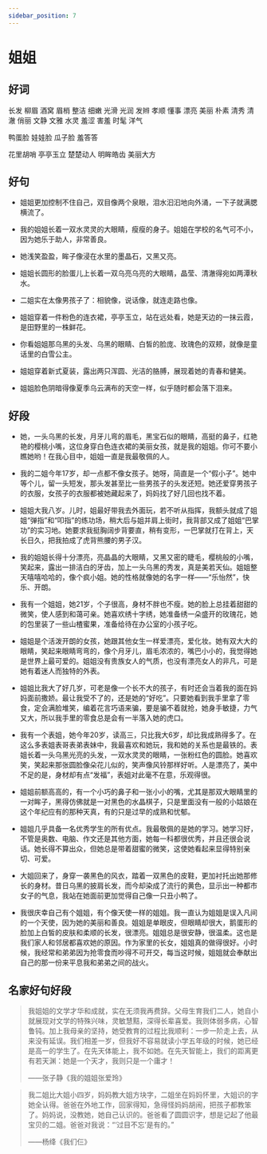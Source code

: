 ```yaml
---
sidebar_position: 7
---
```


# 姐姐

## 好词

长发 柳眉 酒窝 眉梢 整洁 细嫩 光滑 光润 发辫 孝顺 懂事 漂亮 美丽 朴素 
清秀 清澈 俏丽 文静 文雅 水灵 羞涩 害羞 时髦 洋气
  
鸭蛋脸 娃娃脸 瓜子脸 羞答答 

花里胡哨 亭亭玉立 楚楚动人 明眸皓齿 美丽大方

## 好句

- 姐姐更加控制不住自己，双目像两个泉眼，泪水汩汩地向外涌，一下子就满腮横流了。 

- 我的姐姐长着一双水灵灵的大眼睛，瘦瘦的身子。姐姐在学校的名气可不小，因为她乐于助人，非常善良。

- 她浅笑盈盈，眸子像浸在水里的墨晶石，又黑又亮。 

- 姐姐长圆形的脸蛋儿上长着一双乌亮乌亮的大眼睛，晶莹、清澈得宛如两潭秋水。

- 二姐实在太像男孩子了：相貌像，说话像，就连走路也像。 

- 姐姐穿着一件粉色的连衣裙，亭亭玉立，站在远处看，她是天边的一抹云霞，是田野里的一株鲜花。 

- 你看姐姐那乌黑的头发、乌黑的眼睛、白皙的脸庞、玫瑰色的双颊，就像是童话里的白雪公主。 

- 姐姐穿着新式夏装，露出两只浑圆、光洁的胳膊，展现着她的青春和健美。 

- 姐姐脸色阴暗得像夏季乌云满布的天空一样，似乎随时都会落下泪来。 

## 好段

- 她，一头乌黑的长发，月牙儿弯的眉毛，黑宝石似的眼睛，高挺的鼻子，红艳艳的樱桃小嘴，这位身穿白色连衣裙的美丽女孩，就是我的姐姐。你可不要小瞧她哟！在我心目中，姐姐一直是我最敬佩的人。

- 我的二姐今年17岁，却一点都不像女孩子。她呀，简直是一个“假小子”。她中等个儿，留一头短发，那头发甚至比一些男孩子的头发还短。她还爱穿男孩子的衣服，女孩子的衣服都被她藏起来了，妈妈找了好几回也找不着。

- 姐姐大我八岁。儿时，姐最好带我去外面玩，若不听从指挥，我额头就成了姐姐“弹指”和“叩指”的练功场，稍大后与姐并肩上街时，我背部又成了姐姐“巴掌功”的实习地。她要求我挺胸阔步背要直，稍有变形，一巴掌就打在背上，天长日久，把我拍成了虎背熊腰的男子汉。 

- 我的姐姐长得十分漂亮，亮晶晶的大眼睛，又黑又密的睫毛，樱桃般的小嘴，笑起来，露出一排洁白的牙齿，加上一头乌黑的秀发，真是美若天仙。姐姐整天嘻嘻哈哈的，像个疯小姐。她的性格就像她的名字一样——“乐怡然”，快乐、开朗。

- 我有一个姐姐，她21岁，个子很高，身材不胖也不瘦。她的脸上总挂着甜甜的微笑，使人感到和蔼可亲。她喜欢绣十字绣，她准备绣一朵盛开的玫瑰花，她的包里装了一些山楂蜜果，准备给待在办公室的小孩子吃。 

- 姐姐是个活泼开朗的女孩，她跟其他女生一样爱漂亮，爱化妆。她有双大大的眼睛，笑起来眼睛弯弯的，像个月牙儿，眉毛浓浓的，嘴巴小小的，我觉得她是世界上最可爱的。姐姐没有贵族女人的气质，也没有漂亮女人的非凡，可是她有着迷人而独特的外表。 
 
- 姐姐比我大了好几岁，可老是像一个长不大的孩子，有时还会当着我的面在妈妈面前撒娇。最让我受不了的，还是她的“好吃”。只要她看到我手里拿了零食，定会满脸堆笑，编着花言巧语来骗，要是骗不着就抢，她身手敏捷，力气又大，所以我手里的零食总是会有一半落入她的虎口。 

- 我有一个表姐，她今年20岁，读高三，只比我大6岁，却比我成熟得多了。在这么多表姐表哥表弟表妹中，我最喜欢和她玩，我和她的关系也是最铁的。表姐长着一头乌黑光亮的头发，一双水灵灵的眼睛，一张粉红色的圆脸。她喜欢笑，笑起来那张圆脸像朵花儿似的，笑声像风铃那样好听。人是漂亮了，美中不足的是，身材却有点“发福”，表姐对此毫不在意，乐观得很。 

- 姐姐前额高高的，有一个小巧的鼻子和一张小小的嘴，尤其是那双大眼睛里的一对眸子，黑得仿佛就是一对黑色的水晶棋子，只是里面没有一般的小姑娘在这个年纪应有的那种天真，有的只是过早的成熟和忧郁。

- 姐姐几乎具备一名优秀学生的所有优点。我最敬佩的是她的学习。她学习好，不管是奥数、电脑、作文还是其他方面，她每一科都很优秀，并且还很会说话。她长得不算出众，但她总是带着甜蜜的微笑，这使她看起来显得特别亲切、可爱。

- 大姐回来了，身穿一袭黑色的风衣，踏着一双黑色的皮鞋，更加衬托出她那修长的身材。昔日乌黑的披肩长发，而今却染成了流行的黄色，显示出一种都市女子的气息，我站在她面前更加觉得自己像一只丑小鸭了。 

- 我很庆幸自己有个姐姐，有个像天使一样的姐姐。我一直认为姐姐是误入凡间的一个天使，因为她的美丽和善良。姐姐是单眼皮，但眼睛却很大，鹅蛋形的脸加上白皙的皮肤和柔顺的长发，很漂亮。姐姐总是很安静，很温柔。这也是我们家人和邻居都喜欢她的原因。作为家里的长女，姐姐真的做得很好。小时候，我经常和弟弟因为抢零食而吵得不可开交，每当这时候，姐姐就会奉献出自己的那一份来平息我和弟弟之间的战火。

## 名家好句好段

> 我姐姐的文学才华和成就，实在无须我再费辞。父母生育我们二人，她自小就展现对文学的特殊兴味，灵敏慧黠，深得长辈喜爱。我则体弱多病，心智鲁钝。加上我母亲的坚持，她受教育的过程比我顺利：一步一阶走上去，从来没有延误。我们相差一岁，但我好不容易就读小学五年级的时候，她已经是高一的学生了。在先天体能上，我不如她。在先天智能上，我们的距离更有若天渊：她是一个天才，我则只是一个庸才！ 
>
> ——张子静《我的姐姐张爱玲》 

> 我二姐比大姐小四岁，妈妈教大姐方块字，二姐坐在妈妈怀里，大姐识的字她全认得。爸爸在外地工作，回家得知，急得怪妈妈胡闹，把孩子都教笨了。妈妈说，没教她，她自己认识的。爸爸看了圆圆识字，想是记起了他最宝贝的二姐。爸爸对我说：“‘过目不忘’是有的。”
>
> ——杨绛《我们仨》
